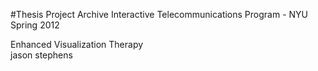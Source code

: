 #Thesis Project Archive
Interactive Telecommunications Program - NYU  
Spring 2012  

Enhanced Visualization Therapy  
jason stephens

